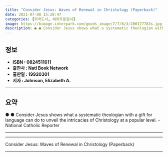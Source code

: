 ```yaml
---
title: "Consider Jesus: Waves of Renewal in Christology (Paperback)"
date: 2021-07-08 15:28:47
categories: [외국도서, 해외주문원서]
image: https://bimage.interpark.com/goods_image/7/7/8/3/200177783s.jpg
description: ● ● Consider Jesus shows what a systematic theologian with a gift for language can do to unveil the intricacies of Christology at a popular level. - National
---
```


## **정보**

- **ISBN : 0824511611**
- **출판사 : Natl Book Network**
- **출판일 : 19920301**
- **저자 : Johnson, Elizabeth A.**

------



## **요약**

●  ●  Consider Jesus shows what a systematic theologian with a gift for language can do to unveil the intricacies of Christology at a popular level. - National Catholic Reporter

------



------


Consider Jesus: Waves of Renewal in Christology (Paperback) 

------


